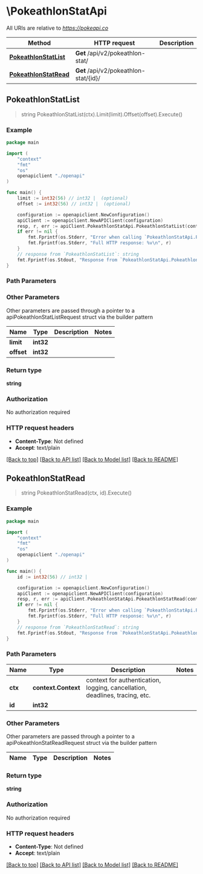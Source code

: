 # \PokeathlonStatApi

All URIs are relative to *https://pokeapi.co*

Method | HTTP request | Description
------------- | ------------- | -------------
[**PokeathlonStatList**](PokeathlonStatApi.md#PokeathlonStatList) | **Get** /api/v2/pokeathlon-stat/ | 
[**PokeathlonStatRead**](PokeathlonStatApi.md#PokeathlonStatRead) | **Get** /api/v2/pokeathlon-stat/{id}/ | 



## PokeathlonStatList

> string PokeathlonStatList(ctx).Limit(limit).Offset(offset).Execute()



### Example

```go
package main

import (
    "context"
    "fmt"
    "os"
    openapiclient "./openapi"
)

func main() {
    limit := int32(56) // int32 |  (optional)
    offset := int32(56) // int32 |  (optional)

    configuration := openapiclient.NewConfiguration()
    apiClient := openapiclient.NewAPIClient(configuration)
    resp, r, err := apiClient.PokeathlonStatApi.PokeathlonStatList(context.Background()).Limit(limit).Offset(offset).Execute()
    if err != nil {
        fmt.Fprintf(os.Stderr, "Error when calling `PokeathlonStatApi.PokeathlonStatList``: %v\n", err)
        fmt.Fprintf(os.Stderr, "Full HTTP response: %v\n", r)
    }
    // response from `PokeathlonStatList`: string
    fmt.Fprintf(os.Stdout, "Response from `PokeathlonStatApi.PokeathlonStatList`: %v\n", resp)
}
```

### Path Parameters



### Other Parameters

Other parameters are passed through a pointer to a apiPokeathlonStatListRequest struct via the builder pattern


Name | Type | Description  | Notes
------------- | ------------- | ------------- | -------------
 **limit** | **int32** |  | 
 **offset** | **int32** |  | 

### Return type

**string**

### Authorization

No authorization required

### HTTP request headers

- **Content-Type**: Not defined
- **Accept**: text/plain

[[Back to top]](#) [[Back to API list]](../README.md#documentation-for-api-endpoints)
[[Back to Model list]](../README.md#documentation-for-models)
[[Back to README]](../README.md)


## PokeathlonStatRead

> string PokeathlonStatRead(ctx, id).Execute()



### Example

```go
package main

import (
    "context"
    "fmt"
    "os"
    openapiclient "./openapi"
)

func main() {
    id := int32(56) // int32 | 

    configuration := openapiclient.NewConfiguration()
    apiClient := openapiclient.NewAPIClient(configuration)
    resp, r, err := apiClient.PokeathlonStatApi.PokeathlonStatRead(context.Background(), id).Execute()
    if err != nil {
        fmt.Fprintf(os.Stderr, "Error when calling `PokeathlonStatApi.PokeathlonStatRead``: %v\n", err)
        fmt.Fprintf(os.Stderr, "Full HTTP response: %v\n", r)
    }
    // response from `PokeathlonStatRead`: string
    fmt.Fprintf(os.Stdout, "Response from `PokeathlonStatApi.PokeathlonStatRead`: %v\n", resp)
}
```

### Path Parameters


Name | Type | Description  | Notes
------------- | ------------- | ------------- | -------------
**ctx** | **context.Context** | context for authentication, logging, cancellation, deadlines, tracing, etc.
**id** | **int32** |  | 

### Other Parameters

Other parameters are passed through a pointer to a apiPokeathlonStatReadRequest struct via the builder pattern


Name | Type | Description  | Notes
------------- | ------------- | ------------- | -------------


### Return type

**string**

### Authorization

No authorization required

### HTTP request headers

- **Content-Type**: Not defined
- **Accept**: text/plain

[[Back to top]](#) [[Back to API list]](../README.md#documentation-for-api-endpoints)
[[Back to Model list]](../README.md#documentation-for-models)
[[Back to README]](../README.md)

